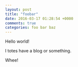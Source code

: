 ```yaml
---
layout: post
title: "foobar"
date: 2016-03-17 01:28:54 +0000
comments: true
categories: foo bar baz 
---
```

Hello world!

I totes have a blog or something.

Whee!
